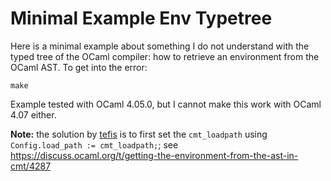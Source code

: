 # Minimal Example Env Typetree

Here is a minimal example about something I do not understand with the typed tree of the OCaml compiler: how to retrieve an environment from the OCaml AST. To get into the error:
```
make
```

Example tested with OCaml 4.05.0, but I cannot make this work with OCaml 4.07 either.

**Note:** the solution by [tefis](https://discuss.ocaml.org/u/trefis) is to first set the `cmt_loadpath` using `Config.load_path := cmt_loadpath;`; see https://discuss.ocaml.org/t/getting-the-environment-from-the-ast-in-cmt/4287
